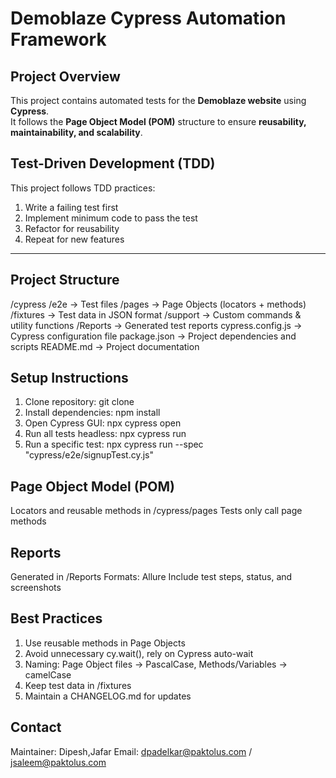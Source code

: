 # Demoblaze Cypress Automation Framework

## Project Overview
This project contains automated tests for the **Demoblaze website** using **Cypress**.  
It follows the **Page Object Model (POM)** structure to ensure **reusability, maintainability, and scalability**.

## Test-Driven Development (TDD) 

This project follows TDD practices:

1. Write a failing test first
2. Implement minimum code to pass the test
3. Refactor for reusability
4. Repeat for new features

---

## Project Structure
/cypress
/e2e → Test files
/pages → Page Objects (locators + methods)
/fixtures → Test data in JSON format
/support → Custom commands & utility functions
/Reports → Generated test reports
cypress.config.js → Cypress configuration file
package.json → Project dependencies and scripts
README.md → Project documentation

## Setup Instructions

1. Clone repository: git clone <repo-url>
2. Install dependencies: npm install
3. Open Cypress GUI: npx cypress open
4. Run all tests headless: npx cypress run
5. Run a specific test: npx cypress run --spec "cypress/e2e/signupTest.cy.js"

## Page Object Model (POM)

Locators and reusable methods in /cypress/pages
Tests only call page methods

## Reports

Generated in /Reports
Formats: Allure
Include test steps, status, and screenshots

## Best Practices

1. Use reusable methods in Page Objects
2. Avoid unnecessary cy.wait(), rely on Cypress auto-wait
3. Naming: Page Object files → PascalCase, Methods/Variables → camelCase
4. Keep test data in /fixtures
5. Maintain a CHANGELOG.md for updates

## Contact

Maintainer: Dipesh,Jafar
Email: dpadelkar@paktolus.com / jsaleem@paktolus.com